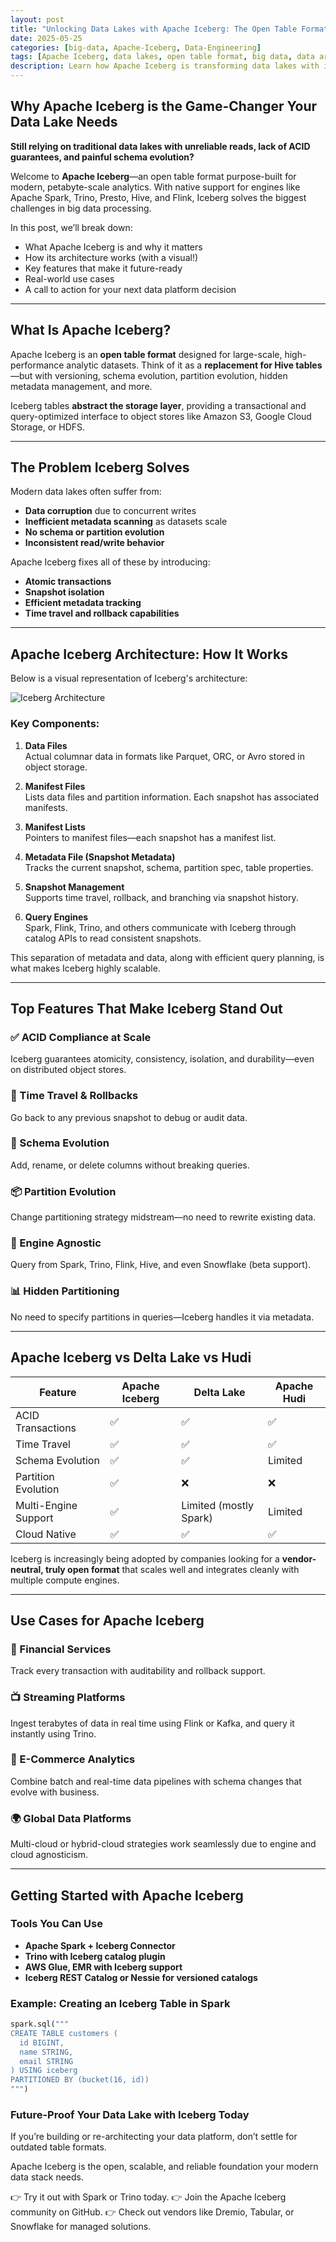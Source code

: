```yaml
---
layout: post
title: "Unlocking Data Lakes with Apache Iceberg: The Open Table Format Revolutionizing Analytics"
date: 2025-05-25
categories: [big-data, Apache-Iceberg, Data-Engineering]
tags: [Apache Iceberg, data lakes, open table format, big data, data architecture]
description: Learn how Apache Iceberg is transforming data lakes with its open table format, robust architecture, and seamless support for big data engines like Spark, Trino, and Flink.
---
```


## Why Apache Iceberg is the Game-Changer Your Data Lake Needs

**Still relying on traditional data lakes with unreliable reads, lack of ACID guarantees, and painful schema evolution?**

Welcome to **Apache Iceberg**—an open table format purpose-built for modern, petabyte-scale analytics. With native support for engines like Apache Spark, Trino, Presto, Hive, and Flink, Iceberg solves the biggest challenges in big data processing.

In this post, we’ll break down:
- What Apache Iceberg is and why it matters
- How its architecture works (with a visual!)
- Key features that make it future-ready
- Real-world use cases
- A call to action for your next data platform decision

---
<!--more-->

## What Is Apache Iceberg?

Apache Iceberg is an **open table format** designed for large-scale, high-performance analytic datasets. Think of it as a **replacement for Hive tables**—but with versioning, schema evolution, partition evolution, hidden metadata management, and more.

Iceberg tables **abstract the storage layer**, providing a transactional and query-optimized interface to object stores like Amazon S3, Google Cloud Storage, or HDFS.

---

## The Problem Iceberg Solves

Modern data lakes often suffer from:

- **Data corruption** due to concurrent writes
- **Inefficient metadata scanning** as datasets scale
- **No schema or partition evolution**
- **Inconsistent read/write behavior**

Apache Iceberg fixes all of these by introducing:
- **Atomic transactions**
- **Snapshot isolation**
- **Efficient metadata tracking**
- **Time travel and rollback capabilities**

---

## Apache Iceberg Architecture: How It Works

Below is a visual representation of Iceberg's architecture:

![Iceberg Architecture](/assets/uploads/2025/05/apache-iceberg-architecture.png)

### Key Components:

1. **Data Files**  
   Actual columnar data in formats like Parquet, ORC, or Avro stored in object storage.

2. **Manifest Files**  
   Lists data files and partition information. Each snapshot has associated manifests.

3. **Manifest Lists**  
   Pointers to manifest files—each snapshot has a manifest list.

4. **Metadata File (Snapshot Metadata)**  
   Tracks the current snapshot, schema, partition spec, table properties.

5. **Snapshot Management**  
   Supports time travel, rollback, and branching via snapshot history.

6. **Query Engines**  
   Spark, Flink, Trino, and others communicate with Iceberg through catalog APIs to read consistent snapshots.

This separation of metadata and data, along with efficient query planning, is what makes Iceberg highly scalable.

---

## Top Features That Make Iceberg Stand Out

### ✅ ACID Compliance at Scale
Iceberg guarantees atomicity, consistency, isolation, and durability—even on distributed object stores.

### 🔁 Time Travel & Rollbacks
Go back to any previous snapshot to debug or audit data.

### 📐 Schema Evolution
Add, rename, or delete columns without breaking queries.

### 📦 Partition Evolution
Change partitioning strategy midstream—no need to rewrite existing data.

### 🚀 Engine Agnostic
Query from Spark, Trino, Flink, Hive, and even Snowflake (beta support).

### 📊 Hidden Partitioning
No need to specify partitions in queries—Iceberg handles it via metadata.

---

## Apache Iceberg vs Delta Lake vs Hudi

| Feature             | Apache Iceberg | Delta Lake       | Apache Hudi      |
|---------------------|----------------|------------------|------------------|
| ACID Transactions   | ✅              | ✅                | ✅                |
| Time Travel         | ✅              | ✅                | ✅                |
| Schema Evolution    | ✅              | ✅                | Limited          |
| Partition Evolution | ✅              | ❌                | ❌                |
| Multi-Engine Support| ✅              | Limited (mostly Spark) | Limited |
| Cloud Native        | ✅              | ✅                | ✅                |

Iceberg is increasingly being adopted by companies looking for a **vendor-neutral, truly open format** that scales well and integrates cleanly with multiple compute engines.

---

## Use Cases for Apache Iceberg

### 🏦 Financial Services
Track every transaction with auditability and rollback support.

### 📺 Streaming Platforms
Ingest terabytes of data in real time using Flink or Kafka, and query it instantly using Trino.

### 🛒 E-Commerce Analytics
Combine batch and real-time data pipelines with schema changes that evolve with business.

### 🌍 Global Data Platforms
Multi-cloud or hybrid-cloud strategies work seamlessly due to engine and cloud agnosticism.

---

## Getting Started with Apache Iceberg

### Tools You Can Use
- **Apache Spark + Iceberg Connector**
- **Trino with Iceberg catalog plugin**
- **AWS Glue, EMR with Iceberg support**
- **Iceberg REST Catalog or Nessie for versioned catalogs**

### Example: Creating an Iceberg Table in Spark

```python
spark.sql("""
CREATE TABLE customers (
  id BIGINT,
  name STRING,
  email STRING
) USING iceberg
PARTITIONED BY (bucket(16, id))
""")

```

### Future-Proof Your Data Lake with Iceberg Today

If you’re building or re-architecting your data platform, don’t settle for outdated table formats.

Apache Iceberg is the open, scalable, and reliable foundation your modern data stack needs.

👉 Try it out with Spark or Trino today.
👉 Join the Apache Iceberg community on GitHub.
👉 Check out vendors like Dremio, Tabular, or Snowflake for managed solutions.
